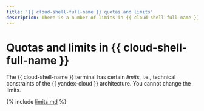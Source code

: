 ```yaml
---
title: '{{ cloud-shell-full-name }} quotas and limits'
description: There is a number of limits in {{ cloud-shell-full-name }}. For more information about the service limitations, read this article.
---
```


# Quotas and limits in {{ cloud-shell-full-name }}

The {{ cloud-shell-name }} terminal has certain _limits_, i.e., technical constraints of the {{ yandex-cloud }} architecture. You cannot change the limits.

{% include [limits.md](../../../_includes/console/cloud-shell-limits.md) %}